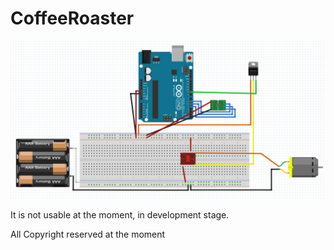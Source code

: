 # CoffeeRoaster

![alt text](https://github.com/justinkan127/CoffeeRoaster/blob/master/image/Test%20circuit%20diagram%20for%20Coffee%20Roaster%202.PNG)


It is not usable at the moment, in development stage.

All Copyright reserved at the moment
